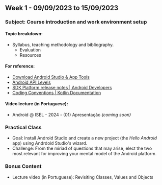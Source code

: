 
## Week 1 - 09/09/2023 to 15/09/2023
### Subject: Course introduction and work environment setup

#### Topic breakdown:
* Syllabus, teaching methodology and bibliography.
  * Evaluation
  * Resources

#### For reference:
* [Download Android Studio & App Tools](https://developer.android.com/studio)
* [Android API Levels](https://apilevels.com/)
* [SDK Platform release notes | Android Developers](https://developer.android.com/studio/releases/platforms)
* [Coding Conventions | Kotlin Documentation](https://kotlinlang.org/docs/coding-conventions.html)

#### Video lecture (in Portuguese): 
* Android @ ISEL - 2024 - (01) Apresentação _(coming soon)_

### Practical Class
* Goal: Install Android Studio and create a new project (the *Hello Android* app) using Andrdoid Studio's wizard.
* Challenge: From the miriad of questions that may arise, elect the two most relevant  for improving your mental model of the Android platform.

### Bonus Content
* Lecture video (in Portuguese): Revisiting Classes, Values and Objects

